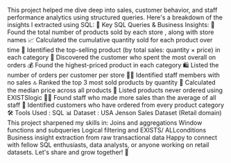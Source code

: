 This project helped me dive deep into sales, customer behavior, and staff performance analytics using structured queries. Here's a breakdown of the insights I extracted using SQL:
📌 Key SQL Queries & Business Insights:
🏪 Found the total number of products sold by each store , along with store names
📈 Calculated the cumulative quantity sold for each product over time
💸 Identified the top-selling product (by total sales: quantity × price) in each category
🧾 Discovered the customer who spent the most overall on orders
💰 Found the highest-priced product in each category
🛍️ Listed the number of orders per customer per store
🙅‍♂️ Identified staff members with no sales
🔝 Ranked the top 3 most sold products by quantity
🧮 Calculated the median price across all products
🚫 Listed products never ordered using EXISTSlogic
🧑‍💼 Found staff who made more sales than the average of all staff
🧩 Identified customers who have ordered from every product category
🛠 Tools Used : SQL 
 📊 Dataset : USA Jenson Sales Dataset (Retail domain)
This project sharpened my skills in:
Joins and aggregations
Window functions and subqueries
Logical filtering and EXISTS/ ALLconditions
Business insight extraction from raw transactional data
Happy to connect with fellow SQL enthusiasts, data analysts, or anyone working on retail datasets. Let's share and grow together! 🙌
